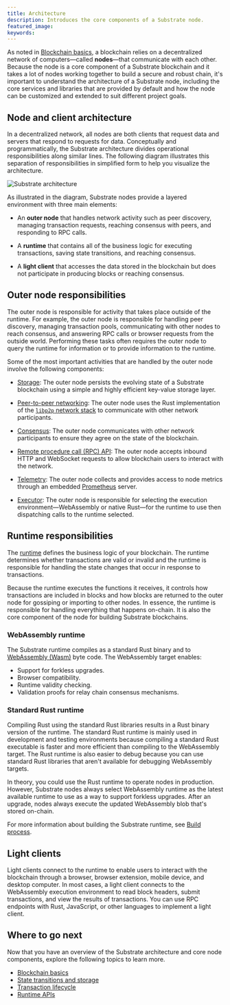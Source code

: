 ```yaml
---
title: Architecture
description: Introduces the core components of a Substrate node.
featured_image:
keywords:
---
```


As noted in [Blockchain basics](/main-docs/fundamentals/blockchain-basics), a blockchain relies on a decentralized network of computers—called **nodes**—that communicate with each other.
Because the node is a core component of a Substrate blockchain and it takes a lot of nodes working together to build a secure and robust chain, it's important to understand the architecture of a Substrate node, including the core services and libraries that are provided by default and how the node can be customized and extended to suit different project goals.

## Node and client architecture

In a decentralized network, all nodes are both clients that request data and servers that respond to requests for data.
Conceptually and programmatically, the Substrate architecture divides operational responsibilities along similar lines.
The following diagram illustrates this separation of responsibilities in simplified form to help you visualize the architecture.

![Substrate architecture](/media/images/docs/main-docs/sub-arch-1.png)

As illustrated in the diagram, Substrate nodes provide a layered environment with three main elements:

- An **outer node** that handles network activity such as peer discovery, managing transaction requests, reaching consensus with peers, and responding to RPC calls.

- A **runtime** that contains all of the business logic for executing transactions, saving state transitions, and reaching consensus.

- A **light client** that accesses the data stored in the blockchain but does not participate in producing blocks or reaching consensus.

## Outer node responsibilities

The outer node is responsible for activity that takes place outside of the runtime.
For example, the outer node is responsible for handling peer discovery, managing transaction pools, communicating with other nodes to reach consensus, and answering RPC calls or browser requests from the outside world.
Performing these tasks often requires the outer node to query the runtime for information or to provide information to the runtime.

Some of the most important activities that are handled by the outer node involve the following components:

- [Storage](/main-docs/fundamentals/storage/): The outer node persists the evolving state of a Substrate blockchain using a simple and highly efficient key-value storage layer.

- [Peer-to-peer networking](/main-docs/fundamentals/networking): The outer node uses the Rust implementation of the [`libp2p` network stack](https://libp2p.io/) to communicate with other network participants.

- [Consensus](/main-docs/fundamentals/consensus/): The outer node communicates with other network participants to ensure they agree on the state of the blockchain.

- [Remote procedure call (RPC) API](/main-docs/fundamentals/networking): The outer node accepts inbound HTTP and WebSocket requests to allow blockchain users to interact with the network.

- [Telemetry](): The outer node collects and provides access to node metrics through an embedded [Prometheus](https://prometheus.io/) server.

- [Executor](/reference/glossary/#executor): The outer node is responsible for selecting the execution environment—WebAssembly or native Rust—for the runtime to use then dispatching calls to the runtime selected.

## Runtime responsibilities

The [runtime](/nain-docs/fundamentals/runtime/) defines the business logic of your blockchain.
The runtime determines whether transactions are valid or invalid and the runtime is responsible for handling the state changes that occur in response to transactions.

Because the runtime executes the functions it receives, it controls how transactions are included in blocks and how blocks are returned to the outer node for gossiping or importing to other nodes.
In essence, the runtime is responsible for handling everything that happens on-chain.
It is also the core component of the node for building Substrate blockchains.

### WebAssembly runtime

The Substrate runtime compiles as a standard Rust binary and to [WebAssembly (Wasm)](/reference/glossary#webassembly-wasm) byte code.
The WebAssembly target enables:

- Support for forkless upgrades.
- Browser compatibility.
- Runtime validity checking.
- Validation proofs for relay chain consensus mechanisms.

### Standard Rust runtime

Compiling Rust using the standard Rust libraries results in a Rust binary version of the runtime.
The standard Rust runtime is mainly used in development and testing environments because compiling a standard Rust executable is faster and more efficient than compiling to the WebAssembly target.
The Rust runtime is also easier to debug because you can use standard Rust libraries that aren't available for debugging WebAssembly targets.

In theory, you could use the Rust runtime to operate nodes in production.
However, Substrate nodes always select WebAssembly runtime as the latest available runtime to use as a way to support forkless upgrades.
After an upgrade, nodes always execute the updated WebAssembly blob that's stored on-chain.

For more information about building the Substrate runtime, see [Build process](/main-docs/build/build-process/).

## Light clients

Light clients connect to the runtime to enable users to interact with the blockchain through a browser, browser extension, mobile device, and desktop computer.
In most cases, a light client connects to the WebAssembly execution environment to read block headers, submit transactions, and view the results of transactions.
You can use RPC endpoints with Rust, JavaScript, or other languages to implement a light client.

## Where to go next

Now that you have an overview of the Substrate architecture and core node components, explore the following topics to learn more.

- [Blockchain basics](/main-docs/fundamentals/blockchain-basics)
- [State transitions and storage](/main-docs/fundamentals/state-transitions-and-storage/)
- [Transaction lifecycle](/main-docs/fundamentals/transaction-lifecycle/)
- [Runtime APIs](/reference/runtime-apis/)

